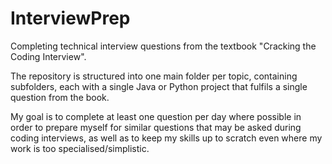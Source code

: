 # InterviewPrep
Completing technical interview questions from the textbook "Cracking the Coding Interview".

The repository is structured into one main folder per topic, containing subfolders, each with a single Java or Python project that fulfils a single question from the book.

My goal is to complete at least one question per day where possible in order to prepare myself for similar questions that may be asked during coding interviews, as well as to keep my skills up to scratch even where my work is too specialised/simplistic.
